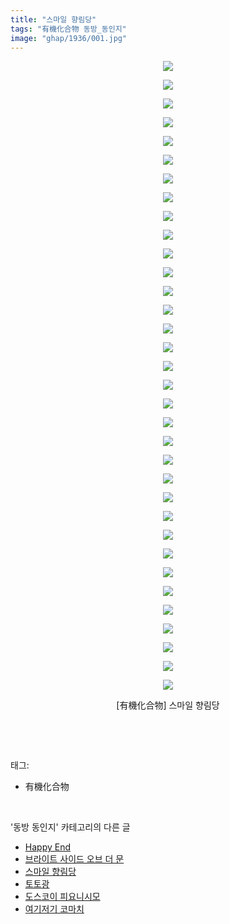 ```yaml
---
title: "스마일 향림당"
tags: "有機化合物 동방_동인지"
image: "ghap/1936/001.jpg"
---
```

<div class="article">
<p style="text-align: center; clear: none; float: none;"><img src="{{ site.nasurl }}/ghap/1936/001.jpg"/></p>
<p style="text-align: center; clear: none; float: none;"><img src="{{ site.nasurl }}/ghap/1936/002.jpg"/></p>
<p style="text-align: center; clear: none; float: none;"><img src="{{ site.nasurl }}/ghap/1936/003.jpg"/></p>
<p style="text-align: center; clear: none; float: none;"><img src="{{ site.nasurl }}/ghap/1936/004.jpg"/></p>
<p style="text-align: center; clear: none; float: none;"><img src="{{ site.nasurl }}/ghap/1936/005.jpg"/></p>
<p style="text-align: center; clear: none; float: none;"><img src="{{ site.nasurl }}/ghap/1936/006.jpg"/></p>
<p style="text-align: center; clear: none; float: none;"><img src="{{ site.nasurl }}/ghap/1936/007.jpg"/></p>
<p style="text-align: center; clear: none; float: none;"><img src="{{ site.nasurl }}/ghap/1936/008.jpg"/></p>
<p style="text-align: center; clear: none; float: none;"><img src="{{ site.nasurl }}/ghap/1936/009.jpg"/></p>
<p style="text-align: center; clear: none; float: none;"><img src="{{ site.nasurl }}/ghap/1936/010.jpg"/></p>
<p style="text-align: center; clear: none; float: none;"><img src="{{ site.nasurl }}/ghap/1936/011.jpg"/></p>
<p style="text-align: center; clear: none; float: none;"><img src="{{ site.nasurl }}/ghap/1936/012.jpg"/></p>
<p style="text-align: center; clear: none; float: none;"><img src="{{ site.nasurl }}/ghap/1936/013.jpg"/></p>
<p style="text-align: center; clear: none; float: none;"><img src="{{ site.nasurl }}/ghap/1936/014.jpg"/></p>
<p style="text-align: center; clear: none; float: none;"><img src="{{ site.nasurl }}/ghap/1936/015.jpg"/></p>
<p style="text-align: center; clear: none; float: none;"><img src="{{ site.nasurl }}/ghap/1936/016.jpg"/></p>
<p style="text-align: center; clear: none; float: none;"><img src="{{ site.nasurl }}/ghap/1936/017.jpg"/></p>
<p style="text-align: center; clear: none; float: none;"><img src="{{ site.nasurl }}/ghap/1936/018.jpg"/></p>
<p style="text-align: center; clear: none; float: none;"><img src="{{ site.nasurl }}/ghap/1936/019.jpg"/></p>
<p style="text-align: center; clear: none; float: none;"><img src="{{ site.nasurl }}/ghap/1936/020.jpg"/></p>
<p style="text-align: center; clear: none; float: none;"><img src="{{ site.nasurl }}/ghap/1936/021.jpg"/></p>
<p style="text-align: center; clear: none; float: none;"><img src="{{ site.nasurl }}/ghap/1936/022.jpg"/></p>
<p style="text-align: center; clear: none; float: none;"><img src="{{ site.nasurl }}/ghap/1936/023.jpg"/></p>
<p style="text-align: center; clear: none; float: none;"><img src="{{ site.nasurl }}/ghap/1936/024.jpg"/></p>
<p style="text-align: center; clear: none; float: none;"><img src="{{ site.nasurl }}/ghap/1936/025.jpg"/></p>
<p style="text-align: center; clear: none; float: none;"><img src="{{ site.nasurl }}/ghap/1936/026.jpg"/></p>
<p style="text-align: center; clear: none; float: none;"><img src="{{ site.nasurl }}/ghap/1936/027.jpg"/></p>
<p style="text-align: center; clear: none; float: none;"><img src="{{ site.nasurl }}/ghap/1936/028.jpg"/></p>
<p style="text-align: center; clear: none; float: none;"><img src="{{ site.nasurl }}/ghap/1936/029.jpg"/></p>
<p style="text-align: center; clear: none; float: none;"><img src="{{ site.nasurl }}/ghap/1936/030.jpg"/></p>
<p style="text-align: center; clear: none; float: none;"><img src="{{ site.nasurl }}/ghap/1936/031.jpg"/></p>
<p style="text-align: center; clear: none; float: none;"><img src="{{ site.nasurl }}/ghap/1936/032.jpg"/></p>
<p style="text-align: center; clear: none; float: none;"><img src="{{ site.nasurl }}/ghap/1936/033.jpg"/></p>
<p style="text-align: center; clear: none; float: none;"><img src="{{ site.nasurl }}/ghap/1936/034.jpg"/></p>
<p style="text-align: center; clear: none; float: none;">[有機化合物] 스마일 향림당</p>
<p><br/></p>
</div><br/>
<div class="tagTrail">
<p>태그: </p>
<ul>
<li>有機化合物</li>
</ul>
</div><br/>
<div class="another">
<p>'동방 동인지' 카테고리의 다른 글</p>
<ul>
<li><a href="/2016-08-31-ghap_1939">Happy End</a></li>
<li><a href="/2016-08-31-ghap_1938">브라이트 사이드 오브 더 문</a></li>
<li><a href="/2016-08-31-ghap_1936">스마일 향림당</a></li>
<li><a href="/2016-08-31-ghap_1935">토토광</a></li>
<li><a href="/2016-08-31-ghap_1934">도스코이 피요니시모</a></li>
<li><a href="/2016-08-31-ghap_1933">여기저기 코마치</a></li>
</ul>
</div><br/>
<div class="cb_module cb_fluid">
<div class="cb_wrt cb_profile">
</div><!-- commentList close -->
</div><br/>
